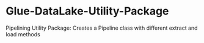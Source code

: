 # Glue-DataLake-Utility-Package
Pipelining Utility Package: Creates a Pipeline class with different extract and load methods
